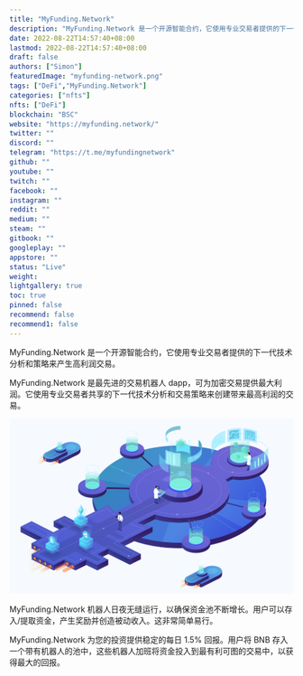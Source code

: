 ```yaml
---
title: "MyFunding.Network"
description: "MyFunding.Network 是一个开源智能合约，它使用专业交易者提供的下一代技术分析和策略来产生高利润交易。"
date: 2022-08-22T14:57:40+08:00
lastmod: 2022-08-22T14:57:40+08:00
draft: false
authors: ["Simon"]
featuredImage: "myfunding-network.png"
tags: ["DeFi","MyFunding.Network"]
categories: ["nfts"]
nfts: ["DeFi"]
blockchain: "BSC"
website: "https://myfunding.network/"
twitter: ""
discord: ""
telegram: "https://t.me/myfundingnetwork"
github: ""
youtube: ""
twitch: ""
facebook: ""
instagram: ""
reddit: ""
medium: ""
steam: ""
gitbook: ""
googleplay: ""
appstore: ""
status: "Live"
weight: 
lightgallery: true
toc: true
pinned: false
recommend: false
recommend1: false
---
```

MyFunding.Network 是一个开源智能合约，它使用专业交易者提供的下一代技术分析和策略来产生高利润交易。

MyFunding.Network 是最先进的交易机器人 dapp，可为加密交易提供最大利润。它使用专业交易者共享的下一代技术分析和交易策略来创建带来最高利润的交易。

![配图](0220822145630.png)

MyFunding.Network 机器人日夜无缝运行，以确保资金池不断增长。用户可以存入/提取资金，产生奖励并创造被动收入。这非常简单易行。

MyFunding.Network 为您的投资提供稳定的每日 1.5% 回报。用户将 BNB 存入一个带有机器人的池中，这些机器人加班将资金投入到最有利可图的交易中，以获得最大的回报。